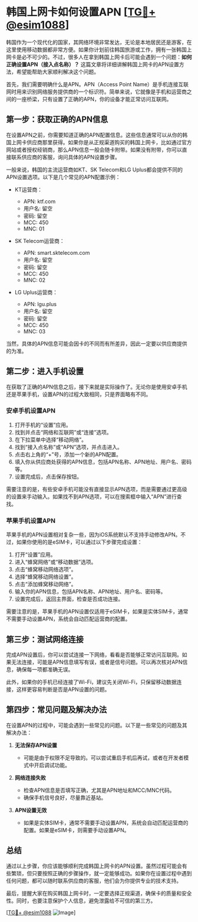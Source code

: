 # 韩国上网卡如何设置APN [[TG💪+ @esim1088](https://t.me/s/esim1088)]

韩国作为一个现代化的国家，其网络环境非常发达，无论是本地居民还是游客，在这里使用移动数据都非常方便。如果你计划前往韩国旅游或工作，拥有一张韩国上网卡是必不可少的。不过，很多人在拿到韩国上网卡后可能会遇到一个问题：**如何正确设置APN（接入点名称）？** 这篇文章将详细讲解韩国上网卡的APN设置方法，希望能帮助大家顺利解决这个问题。

首先，我们需要明确什么是APN。APN（Access Point Name）是手机连接互联网时用来识别网络服务提供商的一个标识符。简单来说，它就像是手机和运营商之间的一座桥梁，只有设置了正确的APN，你的设备才能正常访问互联网。

## **第一步：获取正确的APN信息**

在设置APN之前，你需要知道正确的APN配置信息。这些信息通常可以从你的韩国上网卡供应商那里获得。如果你是从正规渠道购买的韩国上网卡，比如通过官方网站或者授权经销商，那么APN信息一般会随卡附带。如果没有附带，你可以直接联系供应商的客服，询问具体的APN设置步骤。

一般来说，韩国的主流运营商如KT、SK Telecom和LG Uplus都会提供不同的APN设置选项。以下是几个常见的APN配置示例：

- KT运营商：
  - APN: ktf.com
  - 用户名: 留空
  - 密码: 留空
  - MCC: 450
  - MNC: 01

- SK Telecom运营商：
  - APN: smart.sktelecom.com
  - 用户名: 留空
  - 密码: 留空
  - MCC: 450
  - MNC: 02

- LG Uplus运营商：
  - APN: lgu.plus
  - 用户名: 留空
  - 密码: 留空
  - MCC: 450
  - MNC: 03

当然，具体的APN信息可能会因卡的不同而有所差异，因此一定要以供应商提供的为准。

## **第二步：进入手机设置**

在获取了正确的APN信息之后，接下来就是实际操作了。无论你是使用安卓手机还是苹果手机，设置APN的过程大致相同，只是界面略有不同。

### **安卓手机设置APN**

1. 打开手机的“设置”应用。
2. 找到并点击“网络和互联网”或“连接”选项。
3. 在下拉菜单中选择“移动网络”。
4. 找到“接入点名称”或“APN”选项，并点击进入。
5. 点击右上角的“+”号，添加一个新的APN配置。
6. 填入你从供应商处获得的APN信息，包括APN名称、APN地址、用户名、密码等。
7. 设置完成后，点击保存按钮。

需要注意的是，有些安卓手机可能没有直接显示APN选项，而是需要通过更高级的设置来手动输入。如果找不到APN选项，可以在搜索框中输入“APN”进行查找。

### **苹果手机设置APN**

苹果手机的APN设置相对复杂一些，因为iOS系统默认不支持手动修改APN。不过，如果你使用的是eSIM卡，可以通过以下步骤完成设置：

1. 打开“设置”应用。
2. 进入“蜂窝网络”或“移动数据”选项。
3. 点击“蜂窝移动网络选项”。
4. 选择“蜂窝移动网络设置”。
5. 点击“添加蜂窝移动网络”。
6. 输入你的APN信息，包括APN名称、APN地址、用户名、密码等。
7. 设置完成后，返回主界面，检查是否成功连接。

需要注意的是，苹果手机的APN设置仅适用于eSIM卡，如果是实体SIM卡，通常不需要手动设置APN，系统会自动匹配运营商的配置。

## **第三步：测试网络连接**

完成APN设置后，你可以尝试连接一下网络，看看是否能够正常访问互联网。如果无法连接，可能是APN信息填写有误，或者是信号问题。可以再次核对APN信息，确保每一项都准确无误。

此外，如果你的手机已经连接了Wi-Fi，建议先关闭Wi-Fi，只保留移动数据连接，这样更容易判断是否是APN设置的问题。

## **第四步：常见问题及解决办法**

在设置APN的过程中，可能会遇到一些常见的问题。以下是一些常见的问题及其解决办法：

1. **无法保存APN设置**
   - 可能是由于权限不足导致的。可以尝试重启手机后再试，或者在开发者模式中开启调试功能。

2. **网络连接失败**
   - 检查APN信息是否填写正确，尤其是APN地址和MCC/MNC代码。
   - 确保手机信号良好，尽量靠近基站。

3. **APN设置无效**
   - 如果是实体SIM卡，通常不需要手动设置APN，系统会自动匹配运营商的配置。如果是eSIM卡，则需要手动设置APN。

## **总结**

通过以上步骤，你应该能够顺利完成韩国上网卡的APN设置。虽然过程可能会有些繁琐，但只要按照正确的步骤操作，就一定能够成功。如果你在设置过程中遇到任何问题，都可以随时联系供应商的客服，他们会为你提供专业的技术支持。

最后，提醒大家在购买韩国上网卡时，一定要选择正规渠道，确保卡的质量和安全性。同时，也要注意保护个人信息，避免泄露给不可信的第三方。

[[TG💪+ @esim1088](https://t.me/s/esim1088) ![Image](https://i.postimg.cc/4NQfJmqS/Snipaste-2025-05-13-00-14-12.png)]
